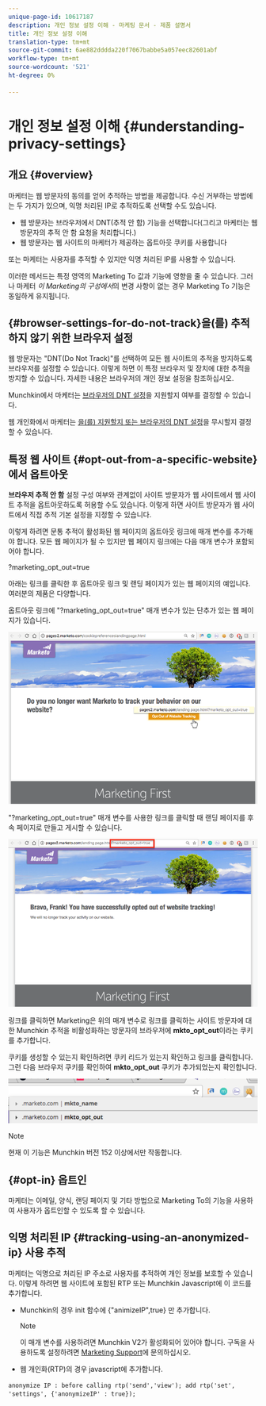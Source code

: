 ```yaml
---
unique-page-id: 10617187
description: 개인 정보 설정 이해 - 마케팅 문서 - 제품 설명서
title: 개인 정보 설정 이해
translation-type: tm+mt
source-git-commit: 6ae882dddda220f7067babbe5a057eec82601abf
workflow-type: tm+mt
source-wordcount: '521'
ht-degree: 0%

---
```



# 개인 정보 설정 이해 {#understanding-privacy-settings}

## 개요 {#overview}

마케터는 웹 방문자의 동의를 얻어 추적하는 방법을 제공합니다. 수신 거부하는 방법에는 두 가지가 있으며, 익명 처리된 IP로 추적하도록 선택할 수도 있습니다.

* 웹 방문자는 브라우저에서 DNT(추적 안 함) 기능을 선택합니다(그리고 마케터는 웹 방문자의 추적 안 함 요청을 처리합니다.)
* 웹 방문자는 웹 사이트의 마케터가 제공하는 옵트아웃 쿠키를 사용합니다

또는 마케터는 사용자를 추적할 수 있지만 익명 처리된 IP를 사용할 수 있습니다.

이러한 메서드는 특정 영역의 Marketing To 값과 기능에 영향을 줄 수 있습니다. 그러나 마케터 *이 Marketing의 구성에서*&#x200B;의 변경 사항이 없는 경우 Marketing To 기능은 동일하게 유지됩니다.

## {#browser-settings-for-do-not-track}을(를) 추적하지 않기 위한 브라우저 설정

웹 방문자는 &quot;DNT(Do Not Track)&quot;를 선택하여 모든 웹 사이트의 추적을 방지하도록 브라우저를 설정할 수 있습니다. 이렇게 하면 이 특정 브라우저 및 장치에 대한 추적을 방지할 수 있습니다. 자세한 내용은 브라우저의 개인 정보 설정을 참조하십시오.

Munchkin에서 마케터는 [브라우저의 DNT 설정](/help/marketo/product-docs/administration/settings/edit-do-not-track-browser-support-settings.md)을 지원할지 여부를 결정할 수 있습니다.

웹 개인화에서 마케터는 [을(를) 지원할지 또는 브라우저의 DNT 설정](/help/marketo/product-docs/web-personalization/getting-started/setting-web-personalization-to-do-not-track.md)을 무시할지 결정할 수 있습니다.

## 특정 웹 사이트 {#opt-out-from-a-specific-website}에서 옵트아웃

**브라우저 추적 안 함** 설정 구성 여부와 관계없이 사이트 방문자가 웹 사이트에서 웹 사이트 추적을 옵트아웃하도록 허용할 수도 있습니다. 이렇게 하면 사이트 방문자가 웹 사이트에서 직접 추적 기본 설정을 지정할 수 있습니다.

이렇게 하려면 문통 추적이 활성화된 웹 페이지의 옵트아웃 링크에 매개 변수를 추가해야 합니다. 모든 웹 페이지가 될 수 있지만 웹 페이지 링크에는 다음 매개 변수가 포함되어야 합니다.

?marketing_opt_out=true

아래는 링크를 클릭한 후 옵트아웃 링크 및 랜딩 페이지가 있는 웹 페이지의 예입니다. 여러분의 제품은 다양합니다.

옵트아웃 링크에 &quot;?marketing_opt_out=true&quot; 매개 변수가 있는 단추가 있는 웹 페이지가 있습니다.

![](assets/opt-out-1.png)

&quot;?marketing_opt_out=true&quot; 매개 변수를 사용한 링크를 클릭할 때 랜딩 페이지를 후속 페이지로 만들고 게시할 수 있습니다.

![](assets/opt-out-2.png)

링크를 클릭하면 Marketing은 위의 매개 변수로 링크를 클릭하는 사이트 방문자에 대한 Munchkin 추적을 비활성화하는 방문자의 브라우저에 **mkto_opt_out**&#x200B;이라는 쿠키를 추가합니다.

쿠키를 생성할 수 있는지 확인하려면 쿠키 리드가 있는지 확인하고 링크를 클릭합니다. 그런 다음 브라우저 쿠키를 확인하여 **mkto_opt_out** 쿠키가 추가되었는지 확인합니다.

![](assets/opt-out-3.png)

>[!NOTE]
>
>현재 이 기능은 Munchkin 버전 152 이상에서만 작동합니다.

## {#opt-in} 옵트인

마케터는 이메일, 양식, 랜딩 페이지 및 기타 방법으로 Marketing To의 기능을 사용하여 사용자가 옵트인할 수 있도록 할 수 있습니다.

## 익명 처리된 IP {#tracking-using-an-anonymized-ip} 사용 추적

마케터는 익명으로 처리된 IP 주소로 사용자를 추적하여 개인 정보를 보호할 수 있습니다. 이렇게 하려면 웹 사이트에 포함된 RTP 또는 Munchkin Javascript에 이 코드를 추가합니다.

* Munchkin의 경우 init 함수에 {&quot;animizeIP&quot;,true} 만 추가합니다.

   >[!NOTE]
   >
   >이 매개 변수를 사용하려면 Munchkin V2가 활성화되어 있어야 합니다. 구독을 사용하도록 설정하려면 [Marketing Support](https://nation.marketo.com/community/support_solutions)에 문의하십시오.

* 웹 개인화(RTP)의 경우 javascript에 추가합니다.

`anonymize IP : before calling rtp('send','view'); add rtp('set', 'settings', {'anonymizeIP' : true});`

